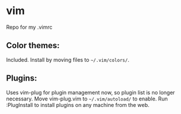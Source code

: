 # vim
Repo for my .vimrc

## Color themes:
Included. Install by moving files to `~/.vim/colors/`.

## Plugins:
Uses vim-plug for plugin management now, so plugin list is no longer necessary. Move vim-plug.vim to `~/.vim/autoload/` to enable. Run :PlugInstall to install plugins on any machine from the web.
